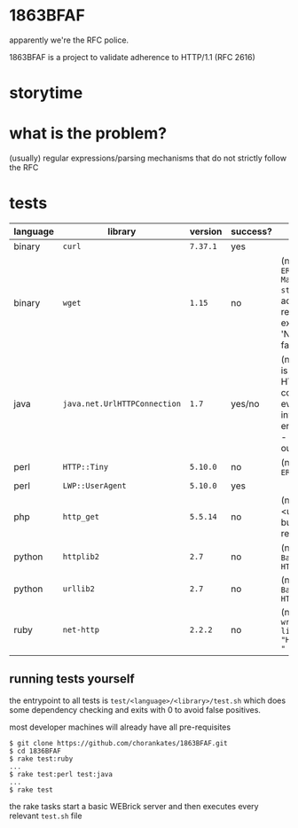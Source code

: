 # 1863BFAF
apparently we're the RFC police.

1863BFAF is a project to validate adherence to HTTP/1.1 (RFC 2616)

# storytime

# what is the problem?

(usually) regular expressions/parsing mechanisms that do not strictly follow the RFC

# tests
language     | library          | version  | success? | context
-------------|------------------|----------|----------|---------
binary       | `curl`           | `7.37.1` | yes      |
binary       | `wget`           | `1.15 `  | no       | (number) `ERROR -1: Malformed status line.`, additionally: reported with exit code 4, 'Network failure.'
java         | `java.net.UrlHTTPConnection` | `1.7` | yes/no  | (number) body is conflated as HTTP status code, that even when invalid, no error is raised - so we raise our own
perl         | `HTTP::Tiny`     | `5.10.0` | no       | (number) `ERROR: 599`
perl         | `LWP::UserAgent` | `5.10.0` | yes      |
php          | `http_get`       | `5.5.14` | no       | (number) <unknown, bug in reporting>
python       | `httplib2`       | `2.7`    | no       | (number) `BadStatusLine: HTTP/1.1 36`
python       | `urllib2`        | `2.7`    | no       | (number) `BadStatusLine: HTTP/1.1 16`
ruby         | `net-http`       | `2.2.2`  | no       | (number) `wrong status line: "HTTP/1.1 40  "`

## running tests yourself

the entrypoint to all tests is `test/<language>/<library>/test.sh` which does some dependency checking and exits with 0 to avoid false positives.

most developer machines will already have all pre-requisites

```
$ git clone https://github.com/chorankates/1863BFAF.git
$ cd 1836BFAF
$ rake test:ruby
...
$ rake test:perl test:java
...
$ rake test
```

the rake tasks start a basic WEBrick server and then executes every relevant `test.sh` file
